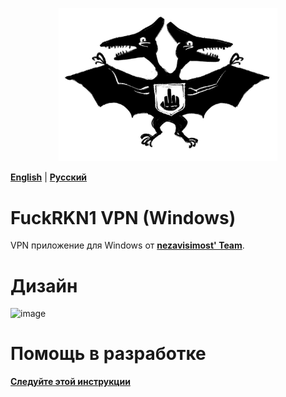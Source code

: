 <p align="center">
  <img src="./media/logofckrkn.jpg" width="350" title="FuckRKN1">
</p>


[**English**](./README.md) | [**Русский**](./README-ru.md) 

# FuckRKN1 VPN (Windows)
VPN приложение для Windows от [**nezavisimost' Team**](https://github.com/nezavisimost).

<!--
# Функции
# Стек
-->

# Дизайн
![image](https://user-images.githubusercontent.com/6414316/181246606-6b245c4a-99ec-4b1d-8f40-fdd82bdc1ae3.png)

<!-- # Screencast -->

# Помощь в разработке
[**Следуйте этой инструкции**](./CONTRIBUTION-ru.md)
